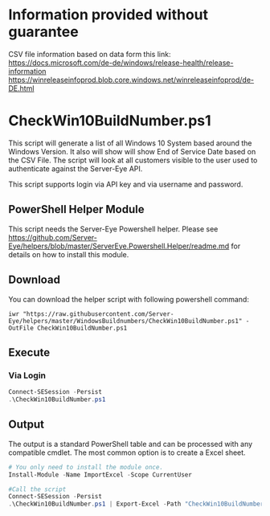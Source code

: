 # Information provided without guarantee
CSV file information based on data form this link: https://docs.microsoft.com/de-de/windows/release-health/release-information
https://winreleaseinfoprod.blob.core.windows.net/winreleaseinfoprod/de-DE.html

# CheckWin10BuildNumber.ps1

This script will generate a list of all Windows 10 System based around the Windows Version.
It also will show will show End of Service Date based on the CSV File.
The script will look at all customers visible to the user used to authenticate against the Server-Eye API.

This script supports login via API key and via username and password. 

## PowerShell Helper Module
This script needs the Server-Eye Powershell helper. Please see https://github.com/Server-Eye/helpers/blob/master/ServerEye.Powershell.Helper/readme.md for details on how to install this module.

## Download

You can download the helper script with following powershell command:
```
iwr "https://raw.githubusercontent.com/Server-Eye/helpers/master/WindowsBuildnumbers/CheckWin10BuildNumber.ps1" -OutFile CheckWin10BuildNumber.ps1
```

## Execute

### Via Login
```powershell
Connect-SESession -Persist
.\CheckWin10BuildNumber.ps1
```

## Output
The output is a standard PowerShell table and can be processed with any compatible cmdlet. The most common option is to create a Excel sheet. 
```powershell
# You only need to install the module once.
Install-Module -Name ImportExcel -Scope CurrentUser

#Call the script
Connect-SESession -Persist
.\CheckWin10BuildNumber.ps1 | Export-Excel -Path "CheckWin10BuildNumber.xlsx" -Now
```